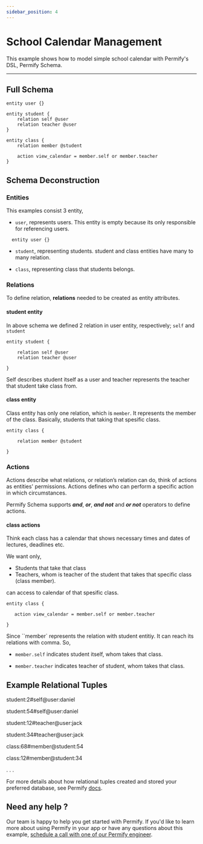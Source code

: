 ```yaml
---
sidebar_position: 4
---
```


# School Calendar Management

This example shows how to model simple school calendar with Permify's DSL, Permify Schema.

-------

## Full Schema

```perm
entity user {}

entity student {
	relation self @user
	relation teacher @user
}

entity class {
	relation member @student

    action view_calendar = member.self or member.teacher
}
```

## Schema Deconstruction

### Entities

This examples consist 3 entity, 

- `user`, represents users. This entity is empty because its only responsible for referencing users.

```perm
  entity user {}
```

- `student`, representing students. student and class entities have many to many relation.

- `class`, representing class that students belongs.

### Relations

To define relation, **relations** needed to be created as entity attributes.

#### student entity

In above schema we defined 2 relation in user entity, respectively; ``self`` and ``student`` 

```perm
entity student {

	relation self @user
	relation teacher @user

}

```

Self describes student itself as a user and teacher represents the teacher that student take class from. 

#### class entity

Class entity has only one relation, which is ``member``. It represents the member of the class. Basically, students that taking that spesific class.

```perm
entity class {

	relation member @student

}
```

### Actions

Actions describe what relations, or relation’s relation can do, think of actions as entities' permissions. Actions defines who can perform a specific action in which circumstances.

Permify Schema supports ***and***, ***or***, ***and not*** and ***or not*** operators to define actions. 

#### class actions

Think each class has a calendar that shows necessary times and dates of lectures, deadlines etc.

We want only,

- Students that take that class 
- Teachers, whom is teacher of the student that takes that specific class (class member). 

can access to calendar of that spesific class.

```perm
entity class {

   action view_calendar = member.self or member.teacher

}
```

Since ``member` represents the relation with student entitiy. It can reach its relations with comma. So, 

- ``member.self``
indicates student itself, whom takes that class.

- ``member.teacher`` 
indicates teacher of student, whom takes that class.

## Example Relational Tuples 

student:2#self@user:daniel

student:54#self@user:daniel

student:12#teacher@user:jack

student:34#teacher@user:jack

class:68#member@student:54

class:12#member@student:34


.
.
.

For more details about how relational tuples created and stored your preferred database, see Permify [docs](https://docs.permify.co/docs/relational-tuples).

## Need any help ?

Our team is happy to help you get started with Permify. If you'd like to learn more about using Permify in your app or have any questions about this example, [schedule a call with one of our Permify engineer](https://calendly.com/ege-permify/30min).

